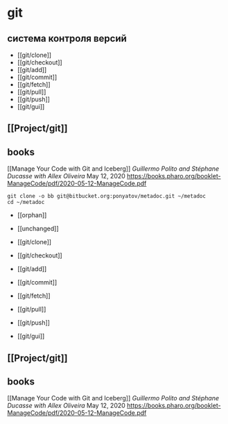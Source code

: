 # git
## система контроля версий

- [[git/clone]]
- [[git/checkout]]
- [[git/add]]
- [[git/commit]]
- [[git/fetch]]
- [[git/pull]]
- [[git/push]]
- [[git/gui]]

## [[Project/git]]

## books

[[Manage Your Code with Git and Iceberg]]
*Guillermo Polito and Stéphane Ducasse with Allex Oliveira* 
May 12, 2020
https://books.pharo.org/booklet-ManageCode/pdf/2020-05-12-ManageCode.pdf
```shell
git clone -o bb git@bitbucket.org:ponyatov/metadoc.git ~/metadoc
cd ~/metadoc
```
- [[orphan]]
- [[unchanged]]

- [[git/clone]]
- [[git/checkout]]
- [[git/add]]
- [[git/commit]]
- [[git/fetch]]
- [[git/pull]]
- [[git/push]]
- [[git/gui]]

## [[Project/git]]

## books

[[Manage Your Code with Git and Iceberg]]
*Guillermo Polito and Stéphane Ducasse with Allex Oliveira* 
May 12, 2020
https://books.pharo.org/booklet-ManageCode/pdf/2020-05-12-ManageCode.pdf

